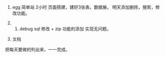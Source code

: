 1. egg 简单站  2小时     页面搭建，建好3张表。数据展， 明天添加删除，搜索，修改功能。

1. 1. debug sql 修改 + zip 功能的添加  实现无问题。
2. 文档





把每天要做的列出来，一一完成。

